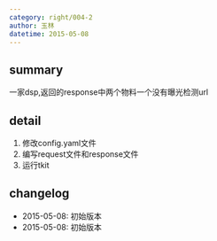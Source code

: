 ```yaml
---
category: right/004-2
author: 玉林
datetime: 2015-05-08
---
```


## summary

一家dsp,返回的response中两个物料一个没有曝光检测url

## detail

1. 修改config.yaml文件
1. 编写request文件和response文件
1. 运行tkit

## changelog

- 2015-05-08: 初始版本
- 2015-05-08: 初始版本